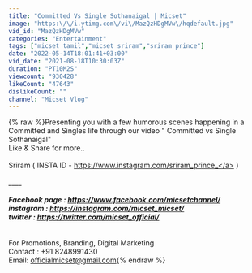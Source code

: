 ```yaml
---
title: "Committed Vs Single Sothanaigal | Micset"
image: "https:\/\/i.ytimg.com\/vi\/MazQzHDgMVw\/hqdefault.jpg"
vid_id: "MazQzHDgMVw"
categories: "Entertainment"
tags: ["micset tamil","micset sriram","sriram prince"]
date: "2022-05-14T18:01:41+03:00"
vid_date: "2021-08-18T10:30:03Z"
duration: "PT10M2S"
viewcount: "930428"
likeCount: "47643"
dislikeCount: ""
channel: "Micset Vlog"
---
```

{% raw %}Presenting you with a few humorous scenes happening in a Committed and Singles life through our video &quot; Committed vs Single Sothanaigal&quot; <br />Like &amp; Share for more..<br /><br />Sriram ( INSTA ID - <a rel="nofollow" target="blank" href="https://www.instagram.com/sriram_prince_">https://www.instagram.com/sriram_prince_</a> )<br /><br />___________________________________________<br /><br />Facebook page : <a rel="nofollow" target="blank" href="https://www.facebook.com/micsetchannel/">https://www.facebook.com/micsetchannel/</a><br />instagram          :  <a rel="nofollow" target="blank" href="https://instagram.com/micset_micset/">https://instagram.com/micset_micset/</a><br />twitter                 :  <a rel="nofollow" target="blank" href="https://twitter.com/micset_official/">https://twitter.com/micset_official/</a><br />_______________________________________<br /><br />For Promotions, Branding, Digital Marketing <br />Contact : +91 8248991430<br />Email: officialmicset@gmail.com{% endraw %}

